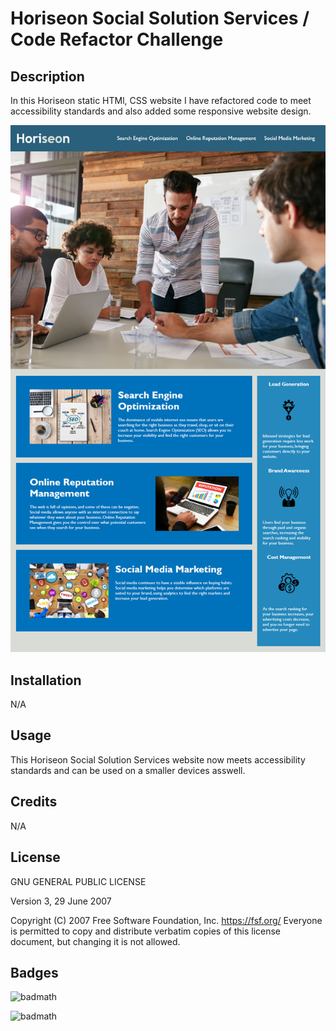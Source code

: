 # Horiseon Social Solution Services / Code Refactor Challenge

## Description

In this Horiseon static HTMl, CSS website I have refactored code to meet accessibility standards and also added some responsive website design.

![The Horiseon webpage.](assets/images/01-html-css-git-challenge-demo.png)

## Installation

N/A

## Usage

This Horiseon Social Solution Services website now meets accessibility standards and can be used on a smaller devices asswell.

## Credits

N/A

## License

 GNU GENERAL PUBLIC LICENSE

 Version 3, 29 June 2007

 Copyright (C) 2007 Free Software Foundation, Inc. <https://fsf.org/>
 Everyone is permitted to copy and distribute verbatim copies
 of this license document, but changing it is not allowed.

## Badges

![badmath](https://img.shields.io/badge/56.1%25-HTML-green)

![badmath](https://img.shields.io/badge/43.9%25-CSS-green)
